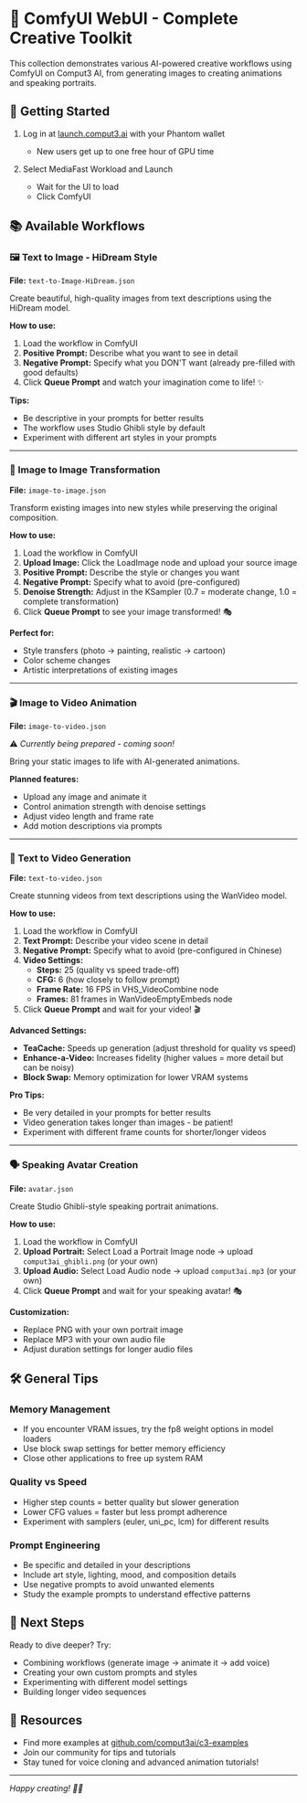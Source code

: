 # 🎨 ComfyUI WebUI - Complete Creative Toolkit

This collection demonstrates various AI-powered creative workflows using ComfyUI on Comput3 AI, from generating images to creating animations and speaking portraits.

## 🚀 Getting Started

1. Log in at [launch.comput3.ai](https://launch.comput3.ai) with your Phantom wallet
   - New users get up to one free hour of GPU time

2. Select MediaFast Workload and Launch
   - Wait for the UI to load
   - Click ComfyUI

## 📚 Available Workflows

### 🖼️ Text to Image - HiDream Style
**File:** `text-to-Image-HiDream.json`

Create beautiful, high-quality images from text descriptions using the HiDream model.

**How to use:**
1. Load the workflow in ComfyUI
2. **Positive Prompt:** Describe what you want to see in detail
3. **Negative Prompt:** Specify what you DON'T want (already pre-filled with good defaults)
4. Click **Queue Prompt** and watch your imagination come to life! ✨

**Tips:**
- Be descriptive in your prompts for better results
- The workflow uses Studio Ghibli style by default
- Experiment with different art styles in your prompts

---

### 🔄 Image to Image Transformation
**File:** `image-to-image.json`

Transform existing images into new styles while preserving the original composition.

**How to use:**
1. Load the workflow in ComfyUI
2. **Upload Image:** Click the LoadImage node and upload your source image
3. **Positive Prompt:** Describe the style or changes you want
4. **Negative Prompt:** Specify what to avoid (pre-configured)
5. **Denoise Strength:** Adjust in the KSampler (0.7 = moderate change, 1.0 = complete transformation)
6. Click **Queue Prompt** to see your image transformed! 🎭

**Perfect for:**
- Style transfers (photo → painting, realistic → cartoon)
- Color scheme changes
- Artistic interpretations of existing images

---

### 🎬 Image to Video Animation
**File:** `image-to-video.json`

⚠️ *Currently being prepared - coming soon!*

Bring your static images to life with AI-generated animations.

**Planned features:**
- Upload any image and animate it
- Control animation strength with denoise settings
- Adjust video length and frame rate
- Add motion descriptions via prompts

---

### 🎥 Text to Video Generation
**File:** `text-to-video.json`

Create stunning videos from text descriptions using the WanVideo model.

**How to use:**
1. Load the workflow in ComfyUI
2. **Text Prompt:** Describe your video scene in detail
3. **Negative Prompt:** Specify what to avoid (pre-configured in Chinese)
4. **Video Settings:**
   - **Steps:** 25 (quality vs speed trade-off)
   - **CFG:** 6 (how closely to follow prompt)
   - **Frame Rate:** 16 FPS in VHS_VideoCombine node
   - **Frames:** 81 frames in WanVideoEmptyEmbeds node
5. Click **Queue Prompt** and wait for your video! 🎬

**Advanced Settings:**
- **TeaCache:** Speeds up generation (adjust threshold for quality vs speed)
- **Enhance-a-Video:** Increases fidelity (higher values = more detail but can be noisy)
- **Block Swap:** Memory optimization for lower VRAM systems

**Pro Tips:**
- Be very detailed in your prompts for better results
- Video generation takes longer than images - be patient!
- Experiment with different frame counts for shorter/longer videos

---

### 🗣️ Speaking Avatar Creation
**File:** `avatar.json`

Create Studio Ghibli-style speaking portrait animations.

**How to use:**
1. Load the workflow in ComfyUI
2. **Upload Portrait:** Select Load a Portrait Image node → upload `comput3ai_ghibli.png` (or your own)
3. **Upload Audio:** Select Load Audio node → upload `comput3ai.mp3` (or your own)
4. Click **Queue Prompt** and wait for your speaking avatar! 🎭

**Customization:**
- Replace PNG with your own portrait image
- Replace MP3 with your own audio file
- Adjust duration settings for longer audio files

## 🛠️ General Tips

### Memory Management
- If you encounter VRAM issues, try the fp8 weight options in model loaders
- Use block swap settings for better memory efficiency
- Close other applications to free up system RAM

### Quality vs Speed
- Higher step counts = better quality but slower generation
- Lower CFG values = faster but less prompt adherence
- Experiment with samplers (euler, uni_pc, lcm) for different results

### Prompt Engineering
- Be specific and detailed in your descriptions
- Include art style, lighting, mood, and composition details
- Use negative prompts to avoid unwanted elements
- Study the example prompts to understand effective patterns

## 🎯 Next Steps

Ready to dive deeper? Try:
- Combining workflows (generate image → animate it → add voice)
- Creating your own custom prompts and styles
- Experimenting with different model settings
- Building longer video sequences

## 🔗 Resources

- Find more examples at [github.com/comput3ai/c3-examples](https://github.com/comput3ai/c3-examples)
- Join our community for tips and tutorials
- Stay tuned for voice cloning and advanced animation tutorials!

---

*Happy creating! 🚀✨*